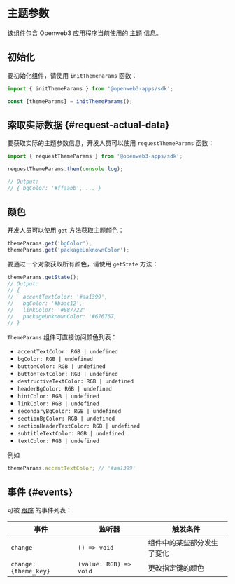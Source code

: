 # `主题参数`

该组件包含 Openweb3 应用程序当前使用的
[主题](../../../../platform/theming.md) 信息。

## 初始化

要初始化组件，请使用 `initThemeParams` 函数：

```typescript
import { initThemeParams } from '@openweb3-apps/sdk';

const [themeParams] = initThemeParams();  
```

## 索取实际数据 {#request-actual-data}

要获取实际的主题参数信息，开发人员可以使用 `requestThemeParams`
函数：

```typescript
import { requestThemeParams } from '@openweb3-apps/sdk';

requestThemeParams.then(console.log);

// Output:
// { bgColor: '#ffaabb', ... }
```

## 颜色

开发人员可以使用 `get` 方法获取主题颜色：

```typescript
themeParams.get('bgColor');
themeParams.get('packageUnknownColor');
```

要通过一个对象获取所有颜色，请使用 `getState` 方法：

```typescript
themeParams.getState();
// Output:
// {
//   accentTextColor: '#aa1399',
//   bgColor: '#baac12',
//   linkColor: '#887722'
//   packageUnknownColor: '#676767,
// }
```

`ThemeParams` 组件可直接访问颜色列表：

- `accentTextColor: RGB | undefined`
- `bgColor: RGB | undefined`
- `buttonColor: RGB | undefined`
- `buttonTextColor: RGB | undefined`
- `destructiveTextColor: RGB | undefined`
- `headerBgColor: RGB | undefined`
- `hintColor: RGB | undefined`
- `linkColor: RGB | undefined`
- `secondaryBgColor: RGB | undefined`
- `sectionBgColor: RGB | undefined`
- `sectionHeaderTextColor: RGB | undefined`
- `subtitleTextColor: RGB | undefined`
- `textColor: RGB | undefined`

例如

```typescript
themeParams.accentTextColor; // '#aa1399'
```

## 事件 {#events}

可被 [跟踪](#events) 的事件列表：

| 事件                   | 监听器                                                            | 触发条件          |
| -------------------- | ------------------------------------------------------------- | ------------- |
| `change`             | `() => void`                                                  | 组件中的某些部分发生了变化 |
| `change:{theme_key}` | `(value: RGB) => void` | 更改指定键的颜色      |